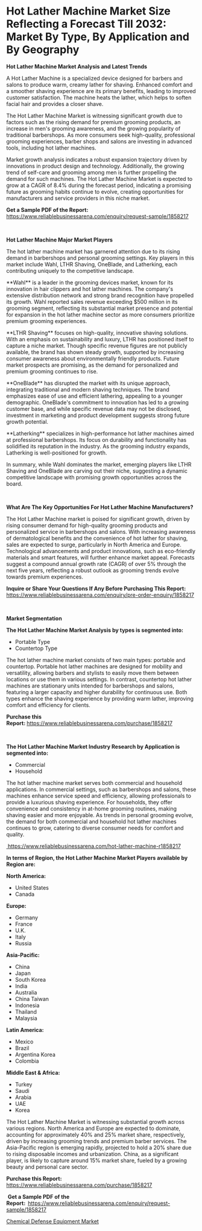 <p><h1>Hot Lather Machine Market Size Reflecting a Forecast Till 2032: Market By Type, By Application and By Geography</h1></p><p><strong>Hot Lather Machine Market Analysis and Latest Trends</strong></p>
<p><p>A Hot Lather Machine is a specialized device designed for barbers and salons to produce warm, creamy lather for shaving. Enhanced comfort and a smoother shaving experience are its primary benefits, leading to improved customer satisfaction. The machine heats the lather, which helps to soften facial hair and provides a closer shave. </p><p>The Hot Lather Machine Market is witnessing significant growth due to factors such as the rising demand for premium grooming products, an increase in men's grooming awareness, and the growing popularity of traditional barbershops. As more consumers seek high-quality, professional grooming experiences, barber shops and salons are investing in advanced tools, including hot lather machines.</p><p>Market growth analysis indicates a robust expansion trajectory driven by innovations in product design and technology. Additionally, the growing trend of self-care and grooming among men is further propelling the demand for such machines. The Hot Lather Machine Market is expected to grow at a CAGR of 8.4% during the forecast period, indicating a promising future as grooming habits continue to evolve, creating opportunities for manufacturers and service providers in this niche market.</p></p>
<p><strong>Get a Sample PDF of the Report:&nbsp;</strong> <a href="https://www.reliablebusinessarena.com/enquiry/request-sample/1858217?utm_campaign=2322&utm_medium=2&utm_source=Github&utm_content=ia&utm_term=09022025&utm_id=hot-lather-machine">https://www.reliablebusinessarena.com/enquiry/request-sample/1858217</a></p>
<p>&nbsp;</p>
<p><strong>Hot Lather Machine Major Market Players</strong></p>
<p><p>The hot lather machine market has garnered attention due to its rising demand in barbershops and personal grooming settings. Key players in this market include Wahl, LTHR Shaving, OneBlade, and Latherking, each contributing uniquely to the competitive landscape.</p><p>**Wahl** is a leader in the grooming devices market, known for its innovation in hair clippers and hot lather machines. The company's extensive distribution network and strong brand recognition have propelled its growth. Wahl reported sales revenue exceeding $500 million in its grooming segment, reflecting its substantial market presence and potential for expansion in the hot lather machine sector as more consumers prioritize premium grooming experiences.</p><p>**LTHR Shaving** focuses on high-quality, innovative shaving solutions. With an emphasis on sustainability and luxury, LTHR has positioned itself to capture a niche market. Though specific revenue figures are not publicly available, the brand has shown steady growth, supported by increasing consumer awareness about environmentally friendly products. Future market prospects are promising, as the demand for personalized and premium grooming continues to rise.</p><p>**OneBlade** has disrupted the market with its unique approach, integrating traditional and modern shaving techniques. The brand emphasizes ease of use and efficient lathering, appealing to a younger demographic. OneBlade's commitment to innovation has led to a growing customer base, and while specific revenue data may not be disclosed, investment in marketing and product development suggests strong future growth potential.</p><p>**Latherking** specializes in high-performance hot lather machines aimed at professional barbershops. Its focus on durability and functionality has solidified its reputation in the industry. As the grooming industry expands, Latherking is well-positioned for growth.</p><p>In summary, while Wahl dominates the market, emerging players like LTHR Shaving and OneBlade are carving out their niche, suggesting a dynamic competitive landscape with promising growth opportunities across the board.</p></p>
<p>&nbsp;</p>
<p><strong>What Are The Key Opportunities For Hot Lather Machine Manufacturers?</strong></p>
<p><p>The Hot Lather Machine market is poised for significant growth, driven by rising consumer demand for high-quality grooming products and personalized service in barbershops and salons. With increasing awareness of dermatological benefits and the convenience of hot lather for shaving, sales are expected to surge, particularly in North America and Europe. Technological advancements and product innovations, such as eco-friendly materials and smart features, will further enhance market appeal. Forecasts suggest a compound annual growth rate (CAGR) of over 5% through the next five years, reflecting a robust outlook as grooming trends evolve towards premium experiences.</p></p>
<p><strong>Inquire or Share Your Questions If Any Before Purchasing This Report:</strong> <a href="https://www.reliablebusinessarena.com/enquiry/pre-order-enquiry/1858217?utm_campaign=2322&utm_medium=2&utm_source=Github&utm_content=ia&utm_term=09022025&utm_id=hot-lather-machine">https://www.reliablebusinessarena.com/enquiry/pre-order-enquiry/1858217</a></p>
<p>&nbsp;</p>
<p><strong>Market Segmentation</strong></p>
<p><strong>The Hot Lather Machine Market Analysis by types is segmented into:</strong></p>
<p><ul><li>Portable Type</li><li>Countertop Type</li></ul></p>
<p><p>The hot lather machine market consists of two main types: portable and countertop. Portable hot lather machines are designed for mobility and versatility, allowing barbers and stylists to easily move them between locations or use them in various settings. In contrast, countertop hot lather machines are stationary units intended for barbershops and salons, featuring a larger capacity and higher durability for continuous use. Both types enhance the shaving experience by providing warm lather, improving comfort and efficiency for clients.</p></p>
<p><strong>Purchase this Report:&nbsp;</strong><a href="https://www.reliablebusinessarena.com/purchase/1858217?utm_campaign=2322&utm_medium=2&utm_source=Github&utm_content=ia&utm_term=09022025&utm_id=hot-lather-machine">https://www.reliablebusinessarena.com/purchase/1858217</a></p>
<p>&nbsp;</p>
<p><strong>The Hot Lather Machine Market Industry Research by Application is segmented into:</strong></p>
<p><ul><li>Commercial</li><li>Household</li></ul></p>
<p><p>The hot lather machine market serves both commercial and household applications. In commercial settings, such as barbershops and salons, these machines enhance service speed and efficiency, allowing professionals to provide a luxurious shaving experience. For households, they offer convenience and consistency in at-home grooming routines, making shaving easier and more enjoyable. As trends in personal grooming evolve, the demand for both commercial and household hot lather machines continues to grow, catering to diverse consumer needs for comfort and quality.</p></p>
<p><a href="https://www.reliablebusinessarena.com/hot-lather-machine-r1858217?utm_campaign=2322&utm_medium=2&utm_source=Github&utm_content=ia&utm_term=09022025&utm_id=hot-lather-machine">&nbsp;https://www.reliablebusinessarena.com/hot-lather-machine-r1858217</a></p>
<p><strong>In terms of Region, the Hot Lather Machine Market Players available by Region are:</strong></p>
<p>
    <p> <strong> North America: </strong>
        <ul>
            <li>United States</li>
            <li>Canada</li>
        </ul>
        </p> 
    <p> <strong> Europe: </strong>
        <ul>
            <li>Germany</li>
            <li>France</li>
            <li>U.K.</li>
            <li>Italy</li>
            <li>Russia</li>
        </ul>
        </p> 
    <p> <strong> Asia-Pacific: </strong>
        <ul>
            <li>China</li>
            <li>Japan</li>
            <li>South Korea</li>
            <li>India</li>
            <li>Australia</li>
            <li>China Taiwan</li>
            <li>Indonesia</li>
            <li>Thailand</li>
            <li>Malaysia</li>
        </ul>
        </p> 
    <p> <strong> Latin America: </strong>
        <ul>
            <li>Mexico</li>
            <li>Brazil</li>
            <li>Argentina Korea</li>
            <li>Colombia</li>
        </ul>
        </p> 
    <p> <strong> Middle East & Africa: </strong>
        <ul>
            <li>Turkey</li>
            <li>Saudi</li>
            <li>Arabia</li>
            <li>UAE</li>
            <li>Korea</li>
        </ul>
    </p>
    </p>
<p><p>The Hot Lather Machine Market is witnessing substantial growth across various regions. North America and Europe are expected to dominate, accounting for approximately 40% and 25% market share, respectively, driven by increasing grooming trends and premium barber services. The Asia-Pacific region is emerging rapidly, projected to hold a 20% share due to rising disposable incomes and urbanization. China, as a significant player, is likely to capture around 15% market share, fueled by a growing beauty and personal care sector.</p></p>
<p><strong>Purchase this Report: </strong><a href="https://www.reliablebusinessarena.com/purchase/1858217?utm_campaign=2322&utm_medium=2&utm_source=Github&utm_content=ia&utm_term=09022025&utm_id=hot-lather-machine">https://www.reliablebusinessarena.com/purchase/1858217</a></p>
<p>&nbsp;<strong>Get a Sample PDF of the Report:&nbsp;&nbsp;</strong><a href="https://www.reliablebusinessarena.com/enquiry/request-sample/1858217?utm_campaign=2322&utm_medium=2&utm_source=Github&utm_content=ia&utm_term=09022025&utm_id=hot-lather-machine">https://www.reliablebusinessarena.com/enquiry/request-sample/1858217</a></p>
<p><strong></strong></p>
<p><p><a href="https://github.com/birnbaumbulah0/Market-Research-Report-List-1/blob/main/chemical-defense-equipment-market.md?utm_campaign=2322&utm_medium=2&utm_source=Github&utm_content=ia&utm_term=09022025&utm_id=hot-lather-machine">Chemical Defense Equipment Market</a></p></p>